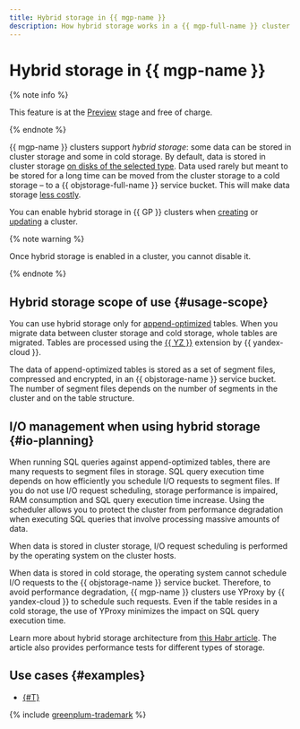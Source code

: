 ```yaml
---
title: Hybrid storage in {{ mgp-name }}
description: How hybrid storage works in a {{ mgp-full-name }} cluster.
---
```


# Hybrid storage in {{ mgp-name }}


{% note info %}

This feature is at the [Preview](../../overview/concepts/launch-stages.md) stage and free of charge.

{% endnote %}


{{ mgp-name }} clusters support _hybrid storage_: some data can be stored in cluster storage and some in cold storage. By default, data is stored in cluster storage [on disks of the selected type](./storage.md). Data used rarely but meant to be stored for a long time can be moved from the cluster storage to a cold storage – to a {{ objstorage-full-name }} service bucket. This will make data storage [less costly](../pricing/index.md#rules-storage).

You can enable hybrid storage in {{ GP }} clusters when [creating](../operations/cluster-create.md) or [updating](../operations/update.md#change-additional-settings) a cluster.

{% note warning %}

Once hybrid storage is enabled in a cluster, you cannot disable it.

{% endnote %}

## Hybrid storage scope of use {#usage-scope}

You can use hybrid storage only for [append-optimized](./tables.md) tables. When you migrate data between cluster storage and cold storage, whole tables are migrated. Tables are processed using the [{{ YZ }}](https://github.com/open-gpdb/yezzey) extension by {{ yandex-cloud }}.

The data of append-optimized tables is stored as a set of segment files, compressed and encrypted, in an {{ objstorage-name }} service bucket. The number of segment files depends on the number of segments in the cluster and on the table structure.

## I/O management when using hybrid storage {#io-planning}

When running SQL queries against append-optimized tables, there are many requests to segment files in storage. SQL query execution time depends on how efficiently you schedule I/O requests to segment files. If you do not use I/O request scheduling, storage performance is impaired, RAM consumption and SQL query execution time increase. Using the scheduler allows you to protect the cluster from performance degradation when executing SQL queries that involve processing massive amounts of data.

When data is stored in cluster storage, I/O request scheduling is performed by the operating system on the cluster hosts.

When data is stored in cold storage, the operating system cannot schedule I/O requests to the {{ objstorage-name }} service bucket. Therefore, to avoid performance degradation, {{ mgp-name }} clusters use YProxy by {{ yandex-cloud }} to schedule such requests. Even if the table resides in a cold storage, the use of YProxy minimizes the impact on SQL query execution time.

Learn more about hybrid storage architecture from [this Habr article](https://habr.com/en/companies/yandex_cloud_and_infra/articles/831780/). The article also provides performance tests for different types of storage.

## Use cases {#examples}

* [{#T}](../tutorials/yezzey.md)

{% include [greenplum-trademark](../../_includes/mdb/mgp/trademark.md) %}
